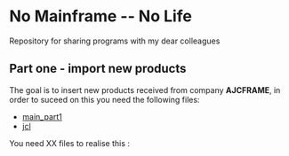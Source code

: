 # **No Mainframe -- No Life**

Repository for sharing programs with my dear colleagues 


##  **Part one - import new products**

The goal is to insert new products received from company **AJCFRAME**, in order to suceed on this you need the following files:
- [main_part1](jcl)
- [jcl](jcl)





You need XX files to realise this :








